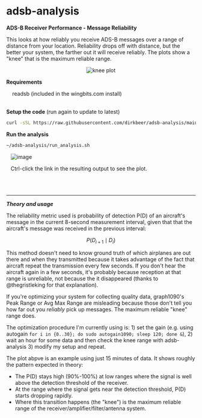 # adsb-analysis

**ADS-B Receiver Performance - Message Reliability**

This looks at how reliably you receive ADS-B messages over a range of distance from your location. Reliability drops off with distance, but the better your system, the farther out it will receive reliably. The plots show a "knee" that is the maximum reliable range.

<p align="center">
  <img src="https://github.com/dirkbeer/adsb-analysis/assets/6425332/cb3200c7-edf2-4bf1-9e10-c1176069f025" alt="knee plot">
</p>

**Requirements**

&nbsp;&nbsp;&nbsp;&nbsp;readsb (included in the wingbits.com install)
<br><br>

**Setup the code** (run again to update to latest)
```bash
curl -sSL https://raw.githubusercontent.com/dirkbeer/adsb-analysis/main/setup.sh | bash
```

**Run the analysis**
```bash
~/adsb-analysis/run_analysis.sh
```

&nbsp;&nbsp;&nbsp;![image](https://github.com/dirkbeer/adsb-analysis/assets/6425332/893a9c18-ef02-4adf-a811-46254d177576)

&nbsp;&nbsp;&nbsp;Ctrl-click the link in the resulting output to see the plot.

<br>
<br>

---

***Theory and usage***

The reliability metric used is probability of detection P(D) of an aircraft's message in the current 8-second measurement interval, given that that the aircraft's message was received in the previous interval:

$$
P(D_{i+1} \mid D_i)
$$

This method doesn't need to know ground truth of which airplanes are out there and when they transmitted because it takes advantage of the fact that aircraft repeat the transmission every few seconds. If you don't hear the aircraft again in a few seconds, it's probably because reception at that range is unreliable, not because the it disappeared (thanks to @thegristleking for that explanation). 

If you're optimizing your system for collecting quality data, graph1090's Peak Range or Avg Max Range are misleading because those don't tell you how far out you *reliably* pick up messages. The maximum reliable "knee" range does.

The optimization procedure I'm currently using is: 1) set the gain (e.g. using autogain `for i in {0..30}; do sudo autogain1090; sleep 120; done &`), 2) wait an hour for some data and then check the knee range with adsb-analysis 3) modify my setup and repeat.

The plot abpve is an example using just 15 minutes of data. It shows roughly the pattern expected in theory:

* The P(D) stays high (90%-100%) at low ranges where the signal is well above the detection threshold of the receiver. 
* At the range where the signal gets near the detection threshold, P(D) starts dropping rapidly.
* Where this transition happens (the "knee") is the maximum reliable range of the receiver/amplifier/filter/antenna system.
